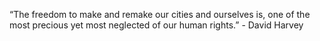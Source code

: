  “The freedom to make and remake our cities and ourselves is, one of the most precious yet most neglected of our human rights.” - David Harvey

